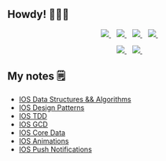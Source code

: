 ## Howdy! 🙋🏻‍♂️

<p align='center'>
     <a href="https://egorskikh.ru/project.html" target="_blank">
    <img src="https://img.shields.io/badge/-portfolio-ff69b4"/>
  </a>&nbsp;&nbsp;
     <a href="https://egorskikh.ru/ru_cv.html" target="_blank">
    <img src="https://img.shields.io/badge/ru%3A-cv-orange"/>
  </a>&nbsp;&nbsp;
     <a href="https://egorskikh.ru/en_cv.html" target="_blank">
    <img src="https://img.shields.io/badge/en%3A-cv-orange"/>
  </a>&nbsp;&nbsp;
     <a href='mailto:main@egorskikh.ru' target="_blank">
    <img src="https://img.shields.io/badge/-mail-blueviolet"/>
  </a>&nbsp;&nbsp;
 <p align='center'>
     
</p>

<p align='center'>
   <a href="https://t.me/egorskikh" target="_blank">
    <img src="https://img.shields.io/badge/Telegram-2CA5E0?style=for-the-badge&logo=telegram&logoColor=white" />        
  </a>&nbsp;&nbsp;
  <a href="https://www.linkedin.com/in/egorskikh" target="_blank">
    <img src="https://img.shields.io/badge/linkedin-%230077B5.svg?&style=for-the-badge&logo=linkedin&logoColor=white" />
  </a>&nbsp;&nbsp;
 <p align='center'>
</p>


  
## My notes 🗒

- [IOS Data Structures && Algorithms ](https://github.com/egorskikh/IOS-Data-Structures-and-Algorithms)
- [IOS Design Patterns](https://github.com/egorskikh/IOS-Design-Patterns)
- [IOS TDD](https://github.com/egorskikh/IOS-TDD)
- [IOS GCD](https://github.com/egorskikh/IOS-Concurrency)
- [IOS Core Data](https://github.com/egorskikh/IOS-CoreData)
- [IOS Animations](https://github.com/egorskikh/IOS-Animations)
- [IOS Push Notifications](https://github.com/egorskikh/IOS-PushNotifications)





<!--
**egorskikh/egorskikh** is a ✨ _special_ ✨ repository because its `README.md` (this file) appears on your GitHub profile.

Here are some ideas to get you started:

- 🔭 I’m currently working on ...
- 🌱 I’m currently learning ...
- 👯 I’m looking to collaborate on ...
- 🤔 I’m looking for help with ...
- 💬 Ask me about ...
- 📫 How to reach me: ...
- 😄 Pronouns: ...
- ⚡ Fun fact: ...
- 📃  cv: [ru](https://egorskikh.ru/cv.html)
-->
